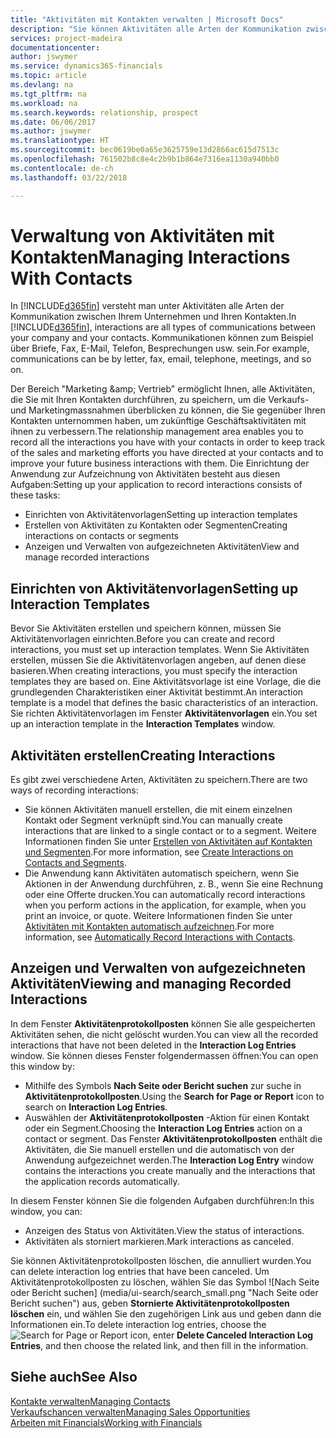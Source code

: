 ```yaml
---
title: "Aktivitäten mit Kontakten verwalten | Microsoft Docs"
description: "Sie können Aktivitäten alle Arten der Kommunikation zwischen Ihrem Unternehmen und Ihren Kontakten aufzeichnen, uum Beispiel Briefe, Fax, E-Mail, Telefon, Besprechungen usw."
services: project-madeira
documentationcenter: 
author: jswymer
ms.service: dynamics365-financials
ms.topic: article
ms.devlang: na
ms.tgt_pltfrm: na
ms.workload: na
ms.search.keywords: relationship, prospect
ms.date: 06/06/2017
ms.author: jswymer
ms.translationtype: HT
ms.sourcegitcommit: bec0619be0a65e3625759e13d2866ac615d7513c
ms.openlocfilehash: 761502b8c8e4c2b9b1b864e7316ea1130a940bb0
ms.contentlocale: de-ch
ms.lasthandoff: 03/22/2018

---
```

# <a name="managing-interactions-with-contacts"></a><span data-ttu-id="148ca-103">Verwaltung von Aktivitäten mit Kontakten</span><span class="sxs-lookup"><span data-stu-id="148ca-103">Managing Interactions With Contacts</span></span>
<span data-ttu-id="148ca-104">In [!INCLUDE[d365fin](includes/d365fin_md.md)] versteht man unter Aktivitäten alle Arten der Kommunikation zwischen Ihrem Unternehmen und Ihren Kontakten.</span><span class="sxs-lookup"><span data-stu-id="148ca-104">In [!INCLUDE[d365fin](includes/d365fin_md.md)], interactions are all types of communications between your company and your contacts.</span></span> <span data-ttu-id="148ca-105">Kommunikationen können zum Beispiel über Briefe, Fax, E-Mail, Telefon, Besprechungen usw. sein.</span><span class="sxs-lookup"><span data-stu-id="148ca-105">For example, communications can be by letter, fax, email, telephone, meetings, and so on.</span></span>

<span data-ttu-id="148ca-106">Der Bereich "Marketing &amp;amp; Vertrieb" ermöglicht Ihnen, alle Aktivitäten, die Sie mit Ihren Kontakten durchführen, zu speichern, um die Verkaufs- und Marketingmassnahmen überblicken zu können, die Sie gegenüber Ihren Kontakten unternommen haben, um zukünftige Geschäftsaktivitäten mit ihnen zu verbessern.</span><span class="sxs-lookup"><span data-stu-id="148ca-106">The relationship management area enables you to record all the interactions you have with your contacts in order to keep track of the sales and marketing efforts you have directed at your contacts and to improve your future business interactions with them.</span></span> <span data-ttu-id="148ca-107">Die Einrichtung der Anwendung zur Aufzeichnung von Aktivitäten besteht aus diesen Aufgaben:</span><span class="sxs-lookup"><span data-stu-id="148ca-107">Setting up your application to record interactions consists of these tasks:</span></span>

* <span data-ttu-id="148ca-108">Einrichten von Aktivitätenvorlagen</span><span class="sxs-lookup"><span data-stu-id="148ca-108">Setting up interaction templates</span></span>  
* <span data-ttu-id="148ca-109">Erstellen von Aktivitäten zu Kontakten oder Segmenten</span><span class="sxs-lookup"><span data-stu-id="148ca-109">Creating interactions on contacts or segments</span></span>  
* <span data-ttu-id="148ca-110">Anzeigen und Verwalten von aufgezeichneten Aktivitäten</span><span class="sxs-lookup"><span data-stu-id="148ca-110">View and manage recorded interactions</span></span>  

##  <a name="setting-up-interaction-templates"></a><span data-ttu-id="148ca-111">Einrichten von Aktivitätenvorlagen</span><span class="sxs-lookup"><span data-stu-id="148ca-111">Setting up Interaction Templates</span></span>
<span data-ttu-id="148ca-112">Bevor Sie Aktivitäten erstellen und speichern können, müssen Sie Aktivitätenvorlagen einrichten.</span><span class="sxs-lookup"><span data-stu-id="148ca-112">Before you can create and record interactions, you must set up interaction templates.</span></span> <span data-ttu-id="148ca-113">Wenn Sie Aktivitäten erstellen, müssen Sie die Aktivitätenvorlagen angeben, auf denen diese basieren.</span><span class="sxs-lookup"><span data-stu-id="148ca-113">When creating interactions, you must specify the interaction templates they are based on.</span></span> <span data-ttu-id="148ca-114">Eine Aktivitätsvorlage ist eine Vorlage, die die grundlegenden Charakteristiken einer Aktivität bestimmt.</span><span class="sxs-lookup"><span data-stu-id="148ca-114">An interaction template is a model that defines the basic characteristics of an interaction.</span></span>
<span data-ttu-id="148ca-115">Sie richten Aktivitätenvorlagen im Fenster **Aktivitätenvorlagen** ein.</span><span class="sxs-lookup"><span data-stu-id="148ca-115">You set up an interaction template in the **Interaction Templates** window.</span></span>  

## <a name="creating-interactions"></a><span data-ttu-id="148ca-116">Aktivitäten erstellen</span><span class="sxs-lookup"><span data-stu-id="148ca-116">Creating Interactions</span></span>
<span data-ttu-id="148ca-117">Es gibt zwei verschiedene Arten, Aktivitäten zu speichern.</span><span class="sxs-lookup"><span data-stu-id="148ca-117">There are two ways of recording interactions:</span></span>

* <span data-ttu-id="148ca-118">Sie können Aktivitäten manuell erstellen, die mit einem einzelnen Kontakt oder Segment verknüpft sind.</span><span class="sxs-lookup"><span data-stu-id="148ca-118">You can manually create interactions that are linked to a single contact or to a segment.</span></span> <span data-ttu-id="148ca-119">Weitere Informationen finden Sie unter [Erstellen von Aktivitäten auf Kontakten und Segmenten](marketing-how-create-interactions.md).</span><span class="sxs-lookup"><span data-stu-id="148ca-119">For more information, see [Create Interactions on Contacts and Segments](marketing-how-create-interactions.md).</span></span>  
* <span data-ttu-id="148ca-120">Die Anwendung kann Aktivitäten automatisch speichern, wenn Sie Aktionen in der Anwendung durchführen, z. B., wenn Sie eine Rechnung oder eine Offerte drucken.</span><span class="sxs-lookup"><span data-stu-id="148ca-120">You can automatically record interactions when you perform actions in the application, for example, when you print an invoice, or quote.</span></span> <span data-ttu-id="148ca-121">Weitere Informationen finden Sie unter [Aktivitäten mit Kontakten automatisch aufzeichnen](marketing-auto-record-interactions.md).</span><span class="sxs-lookup"><span data-stu-id="148ca-121">For more information, see [Automatically Record Interactions with Contacts](marketing-auto-record-interactions.md).</span></span>

## <a name="viewing-and-managing-recorded-interactions"></a><span data-ttu-id="148ca-122">Anzeigen und Verwalten von aufgezeichneten Aktivitäten</span><span class="sxs-lookup"><span data-stu-id="148ca-122">Viewing and managing Recorded Interactions</span></span>
<span data-ttu-id="148ca-123">In dem Fenster **Aktivitätenprotokollposten** können Sie alle gespeicherten Aktivitäten sehen, die nicht gelöscht wurden.</span><span class="sxs-lookup"><span data-stu-id="148ca-123">You can view all the recorded interactions that have not been deleted in the **Interaction Log Entries** window.</span></span> <span data-ttu-id="148ca-124">Sie können dieses Fenster folgendermassen öffnen:</span><span class="sxs-lookup"><span data-stu-id="148ca-124">You can open this window by:</span></span>

* <span data-ttu-id="148ca-125">Mithilfe des Symbols **Nach Seite oder Bericht suchen** zur suche in **Aktivitätenprotokollposten**.</span><span class="sxs-lookup"><span data-stu-id="148ca-125">Using the **Search for Page or Report** icon to search on **Interaction Log Entries**.</span></span>
* <span data-ttu-id="148ca-126">Auswählen der **Aktivitätenprotokollposten** -Aktion für einen Kontakt oder ein Segment.</span><span class="sxs-lookup"><span data-stu-id="148ca-126">Choosing the **Interaction Log Entries** action on a contact or segment.</span></span>
  <span data-ttu-id="148ca-127">Das Fenster **Aktivitätenprotokollposten** enthält die Aktivitäten, die Sie manuell erstellen und die automatisch von der Anwendung aufgezeichnet werden.</span><span class="sxs-lookup"><span data-stu-id="148ca-127">The **Interaction Log Entry** window contains the interactions you create manually and the interactions that the application records automatically.</span></span>

<span data-ttu-id="148ca-128">In diesem Fenster können Sie die folgenden Aufgaben durchführen:</span><span class="sxs-lookup"><span data-stu-id="148ca-128">In this window, you can:</span></span>

* <span data-ttu-id="148ca-129">Anzeigen des Status von Aktivitäten.</span><span class="sxs-lookup"><span data-stu-id="148ca-129">View the status of interactions.</span></span>
* <span data-ttu-id="148ca-130">Aktivitäten als storniert markieren.</span><span class="sxs-lookup"><span data-stu-id="148ca-130">Mark interactions as canceled.</span></span>

<span data-ttu-id="148ca-131">Sie können Aktivitätenprotokollposten löschen, die annulliert wurden.</span><span class="sxs-lookup"><span data-stu-id="148ca-131">You can delete interaction log entries that have been canceled.</span></span> <span data-ttu-id="148ca-132">Um Aktivitätenprotokollposten zu löschen, wählen Sie das Symbol ![Nach Seite oder Bericht suchen] (media/ui-search/search_small.png "Nach Seite oder Bericht suchen") aus, geben **Stornierte Aktivitätenprotokollposten löschen** ein, und wählen Sie den zugehörigen Link aus und geben dann die Informationen ein.</span><span class="sxs-lookup"><span data-stu-id="148ca-132">To delete interaction log entries, choose the ![Search for Page or Report](media/ui-search/search_small.png "Search for Page or Report icon") icon, enter **Delete Canceled Interaction Log Entries**, and then choose the related link, and then fill in the information.</span></span>

## <a name="see-also"></a><span data-ttu-id="148ca-133">Siehe auch</span><span class="sxs-lookup"><span data-stu-id="148ca-133">See Also</span></span>
[<span data-ttu-id="148ca-134">Kontakte verwalten</span><span class="sxs-lookup"><span data-stu-id="148ca-134">Managing Contacts</span></span>](marketing-contacts.md)  
[<span data-ttu-id="148ca-135">Verkaufschancen verwalten</span><span class="sxs-lookup"><span data-stu-id="148ca-135">Managing Sales Opportunities</span></span>](marketing-manage-sales-opportunities.md)  
[<span data-ttu-id="148ca-136">Arbeiten mit Financials</span><span class="sxs-lookup"><span data-stu-id="148ca-136">Working with Financials</span></span>](ui-work-product.md)  

